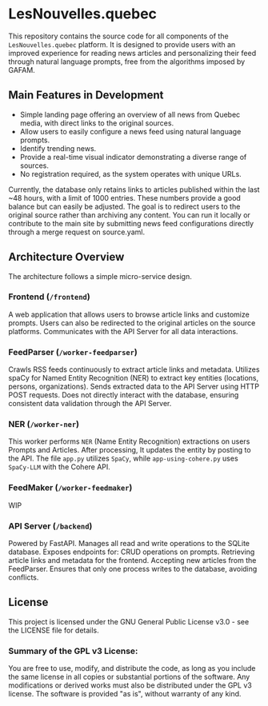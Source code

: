 # LesNouvelles.quebec
This repository contains the source code for all components of the `LesNouvelles.quebec` platform. It is designed to provide users with an improved experience for reading news articles and personalizing their feed through natural language prompts, free from the algorithms imposed by GAFAM.

## Main Features in Development
- Simple landing page offering an overview of all news from Quebec media, with direct links to the original sources.
- Allow users to easily configure a news feed using natural language prompts.
- Identify trending news.
- Provide a real-time visual indicator demonstrating a diverse range of sources.
- No registration required, as the system operates with unique URLs.


Currently, the database only retains links to articles published within the last ~48 hours, with a limit of 1000 entries. These numbers provide a good balance but can easily be adjusted. The goal is to redirect users to the original source rather than archiving any content. You can run it locally or contribute to the main site by submitting news feed configurations directly through a merge request on source.yaml.

## Architecture Overview
The architecture follows a simple micro-service design.

### Frontend (`/frontend`)

A web application that allows users to browse article links and customize prompts.
Users can also be redirected to the original articles on the source platforms.
Communicates with the API Server for all data interactions.

### FeedParser (`/worker-feedparser`)

Crawls RSS feeds continuously to extract article links and metadata.
Utilizes spaCy for Named Entity Recognition (NER) to extract key entities (locations, persons, organizations).
Sends extracted data to the API Server using HTTP POST requests.
Does not directly interact with the database, ensuring consistent data validation through the API Server.

### NER (`/worker-ner`)

This worker performs `NER` (Name Entity Recognition) extractions on users Prompts and Articles.
After processing, It updates the entity by posting to the API.
The file `app.py` utilizes `SpaCy`, while `app-using-cohere.py` uses `SpaCy-LLM` with the Cohere API.


### FeedMaker (`/worker-feedmaker`)

WIP

### API Server (`/backend`)

Powered by FastAPI.
Manages all read and write operations to the SQLite database.
Exposes endpoints for:
CRUD operations on prompts.
Retrieving article links and metadata for the frontend.
Accepting new articles from the FeedParser.
Ensures that only one process writes to the database, avoiding conflicts.

## License
This project is licensed under the GNU General Public License v3.0 - see the LICENSE file for details.

### Summary of the GPL v3 License:
You are free to use, modify, and distribute the code, as long as you include the same license in all copies or substantial portions of the software.
Any modifications or derived works must also be distributed under the GPL v3 license.
The software is provided "as is", without warranty of any kind.
